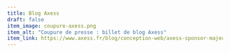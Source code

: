 ```yaml
---
title: Blog Axess
draft: false
item_image: coupure-axess.png
item_alt: "Coupure de presse : billet de blog Axess"
item_link: https://www.axess.fr/blog/conception-web/axess-sponsor-majeur-drupalcamp-rennes-2024
---
```

